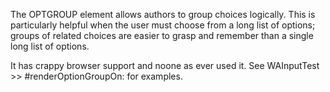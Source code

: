 The OPTGROUP element allows authors to group choices logically. This is particularly helpful when the user must choose from a long list of options; groups of related choices are easier to grasp and remember than a single long list of options.

It has crappy browser support and noone as ever used it. See WAInputTest >> #renderOptionGroupOn: for examples.